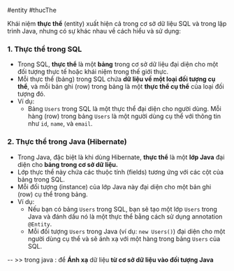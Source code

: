 #entity
#thucThe


Khái niệm **thực thể** (entity) xuất hiện cả trong cơ sở dữ liệu SQL và trong lập trình Java, nhưng có sự khác nhau về cách hiểu và sử dụng:

### 1. **Thực thể trong SQL**

- Trong SQL, **thực thể** là một **bảng** trong cơ sở dữ liệu đại diện cho một đối tượng thực tế hoặc khái niệm trong thế giới thực.
- Mỗi thực thể (bảng) trong SQL chứa **dữ liệu về một loại đối tượng cụ thể**, và mỗi bản ghi (row) trong bảng là một **thực thể cụ thể** của loại đối tượng đó.
- Ví dụ:
    - Bảng `Users` trong SQL là một thực thể đại diện cho người dùng. Mỗi hàng (row) trong bảng `Users` là một người dùng cụ thể với thông tin như `id`, `name`, và `email`.

### 2. **Thực thể trong Java (Hibernate)**

- Trong Java, đặc biệt là khi dùng Hibernate, **thực thể** là một **lớp Java** đại diện cho **bảng trong cơ sở dữ liệu.**
- Lớp thực thể này chứa các thuộc tính (fields) tương ứng với các cột của bảng trong SQL.
- Mỗi đối tượng (instance) của lớp Java này đại diện cho một bản ghi (row) cụ thể trong bảng.
- Ví dụ:
    - Nếu bạn có bảng `Users` trong SQL, bạn sẽ tạo một lớp `Users` trong Java và đánh dấu nó là một thực thể bằng cách sử dụng annotation `@Entity`.
    - Mỗi đối tượng `Users` trong Java (ví dụ: `new Users()`) đại diện cho một người dùng cụ thể và sẽ ánh xạ với một hàng trong bảng `Users` của SQL.

-- >> trong java :  để **Ánh xạ** dữ liệu **từ cơ sở dữ liệu vào đối tượng Java**